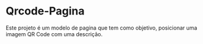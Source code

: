 # Qrcode-Pagina
 Este projeto é um modelo de pagina que tem como objetivo, posicionar uma imagem QR Code com uma descrição.
